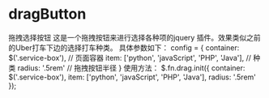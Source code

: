 # dragButton
拖拽选择按钮
这是一个拖拽按钮来进行选择各种项的jquery 插件。效果类似之前的Uber打车下边的选择打车种类。
具体参数如下：
config = {
  container: $('.service-box'), // 页面容器
  item: ['python', 'javaScript', 'PHP', 'Java'], // 种类
  radius: '.5rem' // 拖拽按钮半径
}
使用方法：
$.fn.drag.init({
        container: $('.service-box'),
        item: ['python', 'javaScript', 'PHP', 'Java'],
        radius: '.5rem'
    });

